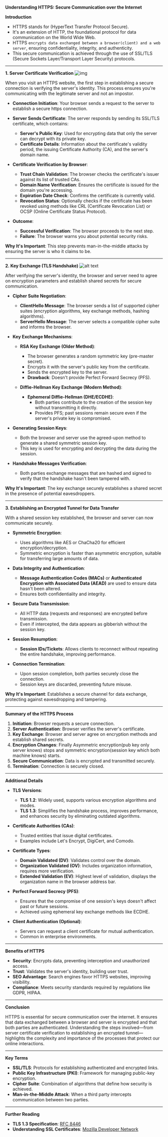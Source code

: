 **Understanding HTTPS: Secure Communication over the Internet**

**Introduction**

- HTTPS stands for (HyperText Transfer Protocol Secure). 
- It's an extension of HTTP, the foundational protocol for data communication on the World Wide Web.
- HTTPS `encrypts data exchanged between a browser(client) and a web server`, ensuring confidentiality, integrity, and authenticity.
- This secure communication is achieved through the use of SSL/TLS (Secure Sockets Layer/Transport Layer Security) protocols.

---


**1. Server Certificate Verification**
![img](https://raw.githubusercontent.com/bhargavvc/topics/main/img/networking/https-encryption.png)

When you visit an HTTPS website, the first step in establishing a secure connection is verifying the server's identity. This process ensures you're communicating with the legitimate server and not an impostor.

- **Connection Initiation**: Your browser sends a request to the server to establish a secure https connection.

- **Server Sends Certificate**: The server responds by sending its SSL/TLS certificate, which contains:

  - **Server's Public Key**: Used for encrypting data that only the server can decrypt with its private key.
  - **Certificate Details**: Information about the certificate's validity period, the issuing Certificate Authority (CA), and the server's domain name.

- **Certificate Verification by Browser**:

  - **Trust Chain Validation**: The browser checks the certificate's issuer against its list of trusted CAs.
  - **Domain Name Verification**: Ensures the certificate is issued for the domain you're accessing.
  - **Expiration Date Check**: Confirms the certificate is currently valid.
  - **Revocation Status**: Optionally checks if the certificate has been revoked using methods like CRL (Certificate Revocation List) or OCSP (Online Certificate Status Protocol).

- **Outcome**:

  - **Successful Verification**: The browser proceeds to the next step.
  - **Failure**: The browser warns you about potential security risks.

**Why It's Important**: This step prevents man-in-the-middle attacks by ensuring the server is who it claims to be.

---

**2. Key Exchange (TLS Handshake)**
![alt text](image-1.png)

After verifying the server's identity, the browser and server need to agree on encryption parameters and establish shared secrets for secure communication.

- **Cipher Suite Negotiation**:

  - **ClientHello Message**: The browser sends a list of supported cipher suites (encryption algorithms, key exchange methods, hashing algorithms).
  - **ServerHello Message**: The server selects a compatible cipher suite and informs the browser.

- **Key Exchange Mechanisms**:

  - **RSA Key Exchange (Older Method)**:

    - The browser generates a random symmetric key (pre-master secret).
    - Encrypts it with the server's public key from the certificate.
    - Sends the encrypted key to the server.
    - **Drawback**: Doesn't provide Perfect Forward Secrecy (PFS).

  - **Diffie-Hellman Key Exchange (Modern Method)**:

    - **Ephemeral Diffie-Hellman (DHE/ECDHE)**:
      - Both parties contribute to the creation of the session key without transmitting it directly.
      - Provides PFS; past sessions remain secure even if the server's private key is compromised.

- **Generating Session Keys**:

  - Both the browser and server use the agreed-upon method to generate a shared symmetric session key.
  - This key is used for encrypting and decrypting the data during the session.

- **Handshake Messages Verification**:

  - Both parties exchange messages that are hashed and signed to verify that the handshake hasn't been tampered with.

**Why It's Important**: The key exchange securely establishes a shared secret in the presence of potential eavesdroppers.

---

**3. Establishing an Encrypted Tunnel for Data Transfer**

With a shared session key established, the browser and server can now communicate securely.

- **Symmetric Encryption**:

  - Uses algorithms like AES or ChaCha20 for efficient encryption/decryption.
  - Symmetric encryption is faster than asymmetric encryption, suitable for transferring large amounts of data.

- **Data Integrity and Authentication**:

  - **Message Authentication Codes (MACs)** or **Authenticated Encryption with Associated Data (AEAD)** are used to ensure data hasn't been altered.
  - Ensures both confidentiality and integrity.

- **Secure Data Transmission**:

  - All HTTP data (requests and responses) are encrypted before transmission.
  - Even if intercepted, the data appears as gibberish without the session key.

- **Session Resumption**:

  - **Session IDs/Tickets**: Allows clients to reconnect without repeating the entire handshake, improving performance.

- **Connection Termination**:

  - Upon session completion, both parties securely close the connection.
  - Session keys are discarded, preventing future misuse.

**Why It's Important**: Establishes a secure channel for data exchange, protecting against eavesdropping and tampering.

---

**Summary of the HTTPS Process**

1. **Initiation**: Browser requests a secure connection.
2. **Server Authentication**: Browser verifies the server's certificate.
3. **Key Exchange**: Browser and server agree on encryption methods and establish shared secrets.
4. **Encryption Changes**: Finally Asymmetric encryption(pub key only server knows) stops and symmetric encryption(session key which both machine knows) starts. 
5. **Secure Communication**: Data is encrypted and transmitted securely.
6. **Termination**: Connection is securely closed.


---

**Additional Details**

- **TLS Versions**:

  - **TLS 1.2**: Widely used, supports various encryption algorithms and modes.
  - **TLS 1.3**: Simplifies the handshake process, improves performance, and enhances security by eliminating outdated algorithms.

- **Certificate Authorities (CAs)**:

  - Trusted entities that issue digital certificates.
  - Examples include Let's Encrypt, DigiCert, and Comodo.

- **Certificate Types**:

  - **Domain Validated (DV)**: Validates control over the domain.
  - **Organization Validated (OV)**: Includes organization information, requires more verification.
  - **Extended Validation (EV)**: Highest level of validation, displays the organization name in the browser address bar.

- **Perfect Forward Secrecy (PFS)**:

  - Ensures that the compromise of one session's keys doesn't affect past or future sessions.
  - Achieved using ephemeral key exchange methods like ECDHE.

- **Client Authentication (Optional)**:

  - Servers can request a client certificate for mutual authentication.
  - Common in enterprise environments.

---

**Benefits of HTTPS**

- **Security**: Encrypts data, preventing interception and unauthorized access.
- **Trust**: Validates the server's identity, building user trust.
- **SEO Advantage**: Search engines favor HTTPS websites, improving visibility.
- **Compliance**: Meets security standards required by regulations like GDPR, HIPAA.

---

**Conclusion**

HTTPS is essential for secure communication over the internet. It ensures that data exchanged between a browser and server is encrypted and that both parties are authenticated. Understanding the steps involved—from server certificate verification to establishing an encrypted tunnel—highlights the complexity and importance of the processes that protect our online interactions.

---

**Key Terms**

- **SSL/TLS**: Protocols for establishing authenticated and encrypted links.
- **Public Key Infrastructure (PKI)**: Framework for managing public-key encryption.
- **Cipher Suite**: Combination of algorithms that define how security is achieved.
- **Man-in-the-Middle Attack**: When a third party intercepts communication between two parties.

---

**Further Reading**

- **TLS 1.3 Specification**: [RFC 8446](https://tools.ietf.org/html/rfc8446)
- **Understanding SSL Certificates**: [Mozilla Developer Network](https://developer.mozilla.org/en-US/docs/Web/Security/Website_Security)